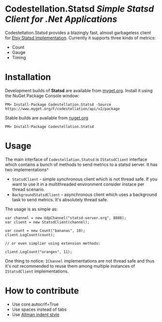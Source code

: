 # Codestellation.Statsd _Simple Statsd Client for .Net Applications_

Codestellation.Statsd provides a blazingly fast, almost garbageless client for [Etsy Statsd Implementation](https://github.com/etsy/statsd). Currently it supports three kinds of metrics:
* Count
* Gauge
* Timing

# Installation

Development builds of **Statsd** are available from [myget.org](https://www.myget.org/feed/Packages/codestellation). Install it using the NuGet Package Console window:

```
PM> Install-Package Codestellation.Statsd -Source https://www.myget.org/F/codestellation/api/v2/package
```

Stable builds are available from [nuget.org](https://nuget.org)

```
PM> Install-Package Codestellation.Statsd
```

# Usage

The main interface of  `Codestellation.Statsd` is `IStatsdClient` interface which contains a bunch of methods to send metrics to a statsd server. It has two implementations^ 
* `StatsdClient` - simple synchronous client which is not thread safe. If you want to use it in a multithreaded environment consider instace per thread scenario.
* `BackgroundStatsdClient` - asynchronous client which uses a background task to send metrics. It's absolutely thread safe. 


The usage is as simple as:

```
var channel = new UdpChannel("statsd-server.org", 8888);
var client = new StatsdClient(channel);

var count = new Count("bananas", 10);
client.LogCount(count);

// or even simplier using extension methods:

client.LogCount("oranges", 11);

```

One thing to notice: `IChannel` implementations are not thread safe and thus it's not recommended to reuse them among multiple instances of `IStatsdClient` implementations.

# How to contribute

* Use core.autocrlf=True
* Use spaces instead of tabs
* Use [Allman indent style](https://en.wikipedia.org/wiki/Indent_style#Allman_style)